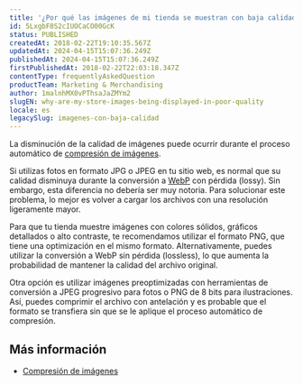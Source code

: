 ```yaml
---
title: '¿Por qué las imágenes de mi tienda se muestran con baja calidad?'
id: 5LxgbF8S2cIUOCaCO00GcK
status: PUBLISHED
createdAt: 2018-02-22T19:10:35.567Z
updatedAt: 2024-04-15T15:07:36.249Z
publishedAt: 2024-04-15T15:07:36.249Z
firstPublishedAt: 2018-02-22T22:03:18.347Z
contentType: frequentlyAskedQuestion
productTeam: Marketing & Merchandising
author: 1malnhMX0vPThsaJaZMYm2
slugEN: why-are-my-store-images-being-displayed-in-poor-quality
locale: es
legacySlug: imagenes-con-baja-calidad
---
```


La disminución de la calidad de imágenes puede ocurrir durante el proceso automático de [compresión de imágenes](/es/tutorial/compresion-de-imagenes--4klbgpsPksq44KcwqKeye8).

Si utilizas fotos en formato JPG o JPEG en tu sitio web, es normal que su calidad disminuya durante la conversión a [WebP](https://developers.google.com/speed/webp?hl=es) con pérdida (lossy). Sin embargo, esta diferencia no debería ser muy notoria. Para solucionar este problema, lo mejor es volver a cargar los archivos con una resolución ligeramente mayor.

Para que tu tienda muestre imágenes con colores sólidos, gráficos detallados o alto contraste, te recomendamos utilizar el formato PNG, que tiene una optimización en el mismo formato. Alternativamente, puedes utilizar la conversión a WebP sin pérdida (lossless), lo que aumenta la probabilidad de mantener la calidad del archivo original.

Otra opción es utilizar imágenes preoptimizadas con herramientas de conversión a JPEG progresivo para fotos o PNG de 8 bits para ilustraciones. Así, puedes comprimir el archivo con antelación y es probable que el formato se transfiera sin que se le aplique el proceso automático de compresión.

## Más información

* [Compresión de imágenes](/es/tutorial/compresion-de-imagenes--4klbgpsPksq44KcwqKeye8)
